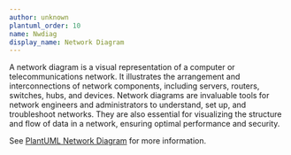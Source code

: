 ```yaml
---
author: unknown
plantuml_order: 10
name: Nwdiag
display_name: Network Diagram
---
```


A network diagram is a visual representation of a computer or telecommunications network.
It illustrates the arrangement and interconnections of network components,
including servers, routers, switches, hubs, and devices.
Network diagrams are invaluable tools for network engineers and administrators to understand,
set up, and troubleshoot networks.
They are also essential for visualizing the structure and flow of data in a network,
ensuring optimal performance and security.

See [PlantUML Network Diagram](https://plantuml.com/en/nwdiag) for more information.
